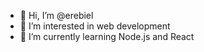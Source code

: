 - 👋 Hi, I’m @erebiel
- 👀 I’m interested in web development
- 🌱 I’m currently learning Node.js and React
